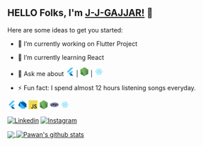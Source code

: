## HELLO Folks, I'm [J-J-GAJJAR!](https://github.com/j-j-gajjar) 👋

<!--
**j-j-gajjar/j-j-gajjar** is a ✨ _special_ ✨ repository because its `README.md` (this file) appears on your GitHub profile.
- 🤔 I’m looking for help with
- 📫 How to reach me: ...
- 👯 I’m looking to collaborate on Github
- 😄 Pronouns: He/His
-->

Here are some ideas to get you started:

- 🔭 I’m currently working on Flutter Project
- 🌱 I’m currently learning React
- 💬 Ask me about  <code><img height="20" src="https://raw.githubusercontent.com/github/explore/80688e429a7d4ef2fca1e82350fe8e3517d3494d/topics/flutter/flutter.png"></code> | <code><img height="20" src="https://raw.githubusercontent.com/github/explore/80688e429a7d4ef2fca1e82350fe8e3517d3494d/topics/nodejs/nodejs.png"></code> | <code><img height="20" src="https://raw.githubusercontent.com/github/explore/80688e429a7d4ef2fca1e82350fe8e3517d3494d/topics/react/react.png"></code>

- ⚡ Fun fact: I spend almost 12 hours listening songs everyday.

<code><img height="20" src="https://raw.githubusercontent.com/github/explore/80688e429a7d4ef2fca1e82350fe8e3517d3494d/topics/flutter/flutter.png"></code>
<code><img height="20" src="https://raw.githubusercontent.com/github/explore/80688e429a7d4ef2fca1e82350fe8e3517d3494d/topics/dart/dart.png"></code>
<code><img height="20" src="https://raw.githubusercontent.com/github/explore/80688e429a7d4ef2fca1e82350fe8e3517d3494d/topics/javascript/javascript.png"></code>
<code><img height="20" src="https://raw.githubusercontent.com/github/explore/80688e429a7d4ef2fca1e82350fe8e3517d3494d/topics/nodejs/nodejs.png"></code>
<code><img height="20" src="https://raw.githubusercontent.com/github/explore/80688e429a7d4ef2fca1e82350fe8e3517d3494d/topics/php/php.png"></code>
<code><img height="20" src="https://raw.githubusercontent.com/github/explore/80688e429a7d4ef2fca1e82350fe8e3517d3494d/topics/react/react.png"></code> 

[![Linkedin](https://img.shields.io/badge/-LinkedIn-blue?style=flat&logo=Linkedin&logoColor=white)](https://www.linkedin.com/in/jay-gajjar-ab7696177/)
[![Instagram](https://img.shields.io/badge/-Instagram-c13584?style=flat&labelColor=c13584&logo=instagram&logoColor=white)](https://www.instagram.com/_j_j_gajjar/)

<a href="https://github.com/j-j-gajjar">
  <img align="center" src="https://github-readme-stats.vercel.app/api/top-langs/?username=j-j-gajjar&theme=dark&hide_langs_below=1" />
</a>
<a href="https://github.com/j-j-gajjar">
 <img align="center" src="https://github-readme-stats.vercel.app/api?username=j-j-gajjar&show_icons=true&theme=dracula&line_height=27" alt="Pawan's github stats"/>
</a>



